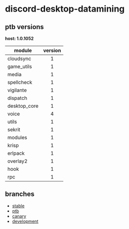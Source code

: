 # discord-desktop-datamining

## ptb versions

**host: 1.0.1052**

| module | version |
| ------ | :-----: |
| cloudsync | 1 |
| game_utils | 1 |
| media | 1 |
| spellcheck | 1 |
| vigilante | 1 |
| dispatch | 1 |
| desktop_core | 1 |
| voice | 4 |
| utils | 1 |
| sekrit | 1 |
| modules | 1 |
| krisp | 1 |
| erlpack | 1 |
| overlay2 | 1 |
| hook | 1 |
| rpc | 1 |

## branches

- [stable](https://github.com/OpenAsar/discord-desktop-datamining/tree/stable)
- [ptb](https://github.com/OpenAsar/discord-desktop-datamining/tree/ptb)
- [canary](https://github.com/OpenAsar/discord-desktop-datamining/tree/canary)
- [development](https://github.com/OpenAsar/discord-desktop-datamining/tree/development)
